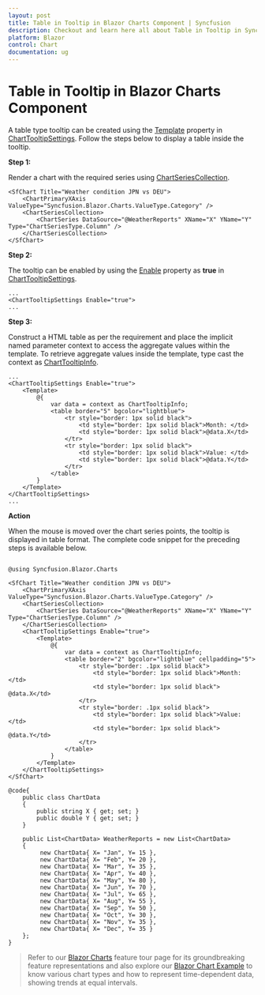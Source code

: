 ```yaml
---
layout: post
title: Table in Tooltip in Blazor Charts Component | Syncfusion
description: Checkout and learn here all about Table in Tooltip in Syncfusion Blazor Charts component and much more.
platform: Blazor
control: Chart
documentation: ug
---
```


# Table in Tooltip in Blazor Charts Component

A table type tooltip can be created using the [Template](https://help.syncfusion.com/cr/blazor/Syncfusion.Blazor.Charts.ChartTooltipSettings.html#Syncfusion_Blazor_Charts_ChartTooltipSettings_Template) property in [ChartTooltipSettings](https://help.syncfusion.com/cr/blazor/Syncfusion.Blazor.Charts.ChartTooltipSettings.html). Follow the steps below to display a table inside the tooltip.

**Step 1:**

Render a chart with the required series using [ChartSeriesCollection](https://help.syncfusion.com/cr/blazor/Syncfusion.Blazor.Charts.ChartSeriesCollection.html).

```cshtml
<SfChart Title="Weather condition JPN vs DEU">
    <ChartPrimaryXAxis ValueType="Syncfusion.Blazor.Charts.ValueType.Category" />
    <ChartSeriesCollection>
        <ChartSeries DataSource="@WeatherReports" XName="X" YName="Y" Type="ChartSeriesType.Column" />
    </ChartSeriesCollection>
</SfChart>
```

**Step 2:**

The tooltip can be enabled by using the [Enable](https://help.syncfusion.com/cr/blazor/Syncfusion.Blazor.Charts.ChartTooltipSettings.html#Syncfusion_Blazor_Charts_ChartTooltipSettings_Enable) property as **true** in [ChartTooltipSettings](https://help.syncfusion.com/cr/blazor/Syncfusion.Blazor.Charts.ChartTooltipSettings.html).

```cshtml
...
<ChartTooltipSettings Enable="true">
...
```

**Step 3:**

Construct a HTML table as per the requirement and place the implicit named parameter context to access the aggregate values within the template. To retrieve aggregate values inside the template, type cast the context as [ChartTooltipInfo](https://help.syncfusion.com/cr/blazor/Syncfusion.Blazor.Charts.ChartTooltipInfo.html).

```cshtml
...
<ChartTooltipSettings Enable="true">
    <Template>
        @{
            var data = context as ChartTooltipInfo;
            <table border="5" bgcolor="lightblue">
                <tr style="border: 1px solid black">
                    <td style="border: 1px solid black">Month: </td>
                    <td style="border: 1px solid black">@data.X</td>
                </tr>
                <tr style="border: 1px solid black">
                    <td style="border: 1px solid black">Value: </td>
                    <td style="border: 1px solid black">@data.Y</td>
                </tr>
            </table>
        }
    </Template>
</ChartTooltipSettings>
...
```

**Action**

When the mouse is moved over the chart series points, the tooltip is displayed in table format. The complete code snippet for the preceding steps is available below.

```cshtml

@using Syncfusion.Blazor.Charts

<SfChart Title="Weather condition JPN vs DEU">
    <ChartPrimaryXAxis ValueType="Syncfusion.Blazor.Charts.ValueType.Category" />
    <ChartSeriesCollection>
        <ChartSeries DataSource="@WeatherReports" XName="X" YName="Y" Type="ChartSeriesType.Column" />
    </ChartSeriesCollection>
    <ChartTooltipSettings Enable="true">
        <Template>
            @{
                var data = context as ChartTooltipInfo;
                <table border="2" bgcolor="lightblue" cellpadding="5">
                    <tr style="border: .1px solid black">
                        <td style="border: 1px solid black">Month: </td>
                        <td style="border: 1px solid black"> @data.X</td>
                    </tr>
                    <tr style="border: .1px solid black">
                        <td style="border: 1px solid black">Value: </td>
                        <td style="border: 1px solid black"> @data.Y</td>
                    </tr>
                </table>
            }
        </Template>
    </ChartTooltipSettings>
</SfChart>

@code{
    public class ChartData
    {
        public string X { get; set; }
        public double Y { get; set; }
    }

    public List<ChartData> WeatherReports = new List<ChartData>
    {
         new ChartData{ X= "Jan", Y= 15 },
         new ChartData{ X= "Feb", Y= 20 },
         new ChartData{ X= "Mar", Y= 35 },
         new ChartData{ X= "Apr", Y= 40 },
         new ChartData{ X= "May", Y= 80 },
         new ChartData{ X= "Jun", Y= 70 },
         new ChartData{ X= "Jul", Y= 65 },
         new ChartData{ X= "Aug", Y= 55 },
         new ChartData{ X= "Sep", Y= 50 },
         new ChartData{ X= "Oct", Y= 30 },
         new ChartData{ X= "Nov", Y= 35 },
         new ChartData{ X= "Dec", Y= 35 }
    };
}

```

> Refer to our [Blazor Charts](https://www.syncfusion.com/blazor-components/blazor-charts) feature tour page for its groundbreaking feature representations and also explore our [Blazor Chart Example](https://blazor.syncfusion.com/demos/chart/line?theme=bootstrap4) to know various chart types and how to represent time-dependent data, showing trends at equal intervals.
